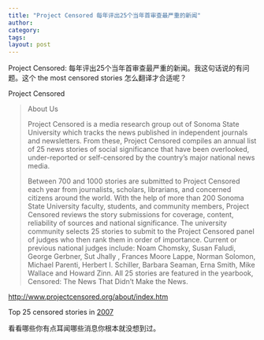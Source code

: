 ```yaml
---
title: "Project Censored 每年评出25个当年首审查最严重的新闻"
author:
category: 
tags: 
layout: post
---
```

Project Censored: 每年评出25个当年首审查最严重的新闻。我这句话说的有问题。这个 the most censored stories 怎么翻译才合适呢？

Project Censored

<blockquote>

About Us



Project Censored is a media research group out of Sonoma State University which tracks the news published in independent journals and newsletters. From these, Project Censored compiles an annual list of 25 news stories of social significance that have been overlooked, under-reported or self-censored by the country’s major national news media.



Between 700 and 1000 stories are submitted to Project Censored each year from journalists, scholars, librarians, and concerned citizens around the world. With the help of more than 200 Sonoma State University faculty, students, and community members, Project Censored reviews the story submissions for coverage, content, reliability of sources and national significance. The university community selects 25 stories to submit to the Project Censored panel of judges who then rank them in order of importance. Current or previous national judges include: Noam Chomsky, Susan Faludi, George Gerbner, Sut Jhally , Frances Moore Lappe, Norman Solomon, Michael Parenti, Herbert I. Schiller, Barbara Seaman, Erna Smith, Mike Wallace and Howard Zinn. All 25 stories are featured in the yearbook, Censored: The News That Didn’t Make the News.

</blockquote>

<a href="http://www.projectcensored.org/about/index.htm">http://www.projectcensored.org/about/index.htm</a>

Top 25 censored stories in <a href="http://www.projectcensored.org/censored_2007/index.htm">2007</a>

看看哪些你有点耳闻哪些消息你根本就没想到过。

